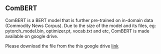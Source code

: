 ## ComBERT

ComBERT is a BERT model that is further pre-trained on in-domain data (Commodity News Corpus). 
Due to the size of the model and its files, eg: pytorch_model.bin, optimizer.pt, vocab.txt and etc, ComBERT is made available on google drive.

Please download the file from the this google drive [link](https://drive.google.com/file/d/1y7GVKsE8ufAKml_6yg1zZRJuL-q6mU-F/view?usp=sharing)


